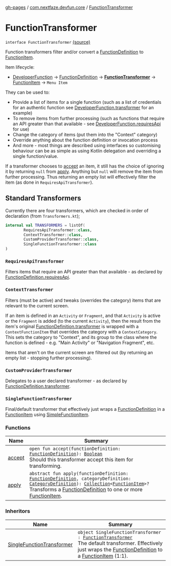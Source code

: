 [gh-pages](../../index.md) / [com.nextfaze.devfun.core](../index.md) / [FunctionTransformer](./index.md)

# FunctionTransformer

`interface FunctionTransformer` [(source)](https://github.com/NextFaze/dev-fun/tree/master/devfun-annotations/src/main/java/com/nextfaze/devfun/core/FunctionTransformer.kt#L55)

Function transformers filter and/or convert a [FunctionDefinition](../-function-definition/index.md) to [FunctionItem](../-function-item/index.md).

Item lifecycle:

* [DeveloperFunction](../../com.nextfaze.devfun.annotations/-developer-function/index.md) → [FunctionDefinition](../-function-definition/index.md) → **[FunctionTransformer](./index.md)** → [FunctionItem](../-function-item/index.md) → `Menu Item`

They can be used to:

* Provide a list of items for a single function (such as a list of credentials for an authentic function see
[DeveloperFunction.transformer](../../com.nextfaze.devfun.annotations/-developer-function/transformer.md) for an example)
* To remove items from further processing (such as functions that require an API greater than that available - see
[DeveloperFunction.requiresApi](../../com.nextfaze.devfun.annotations/-developer-function/requires-api.md) for use)
* Change the category of items (put them into the "Context" category)
* Override anything about the function definition or invocation process
* And more - most things are described using interfaces so customising behaviour can be as simple as using Kotlin delegation and overriding a single function/value.

If a transformer chooses to [accept](accept.md) an item, it still has the choice of ignoring it by returning `null` from [apply](apply.md).
Anything but `null` will remove the item from further processing. Thus returning an empty list will effectively
filter the item (as done in `RequiresApiTransformer`).

## Standard Transformers

Currently there are four transformers, which are checked in order of declaration (from `Transformers.kt`);

``` kotlin
internal val TRANSFORMERS = listOf(
        RequiresApiTransformer::class,
        ContextTransformer::class,
        CustomProviderTransformer::class,
        SingleFunctionTransformer::class
)
```

### `RequiresApiTransformer`

Filters items that require an API greater than that available - as declared by [FunctionDefinition.requiresApi](../-function-definition/requires-api.md).

### `ContextTransformer`

Filters (must be active) and tweaks (overrides the category) items that are relevant to the current screen.

If an item is defined in an `Activity` or `Fragment`, and that `Activity` is active or the `Fragment` is added (to
the current `Activity`), then the result from the item's original [FunctionDefinition.transformer](../-function-definition/transformer.md) is wrapped with a
`ContextFunctionItem` that overrides the category with a `ContextCategory`. This sets the category to "Context", and
its group to the class where the function is defined -  e.g. "Main Activity" or "Navigation Fragment", etc.

Items that aren't on the current screen are filtered out (by returning an empty list - stopping further processing).

### `CustomProviderTransformer`

Delegates to a user declared transformer - as declared by [FunctionDefinition.transformer](../-function-definition/transformer.md).

### `SingleFunctionTransformer`

Final/default transformer that effectively just wraps a [FunctionDefinition](../-function-definition/index.md) in a [FunctionItem](../-function-item/index.md) using [SimpleFunctionItem](../-simple-function-item/index.md).

### Functions

| Name | Summary |
|---|---|
| [accept](accept.md) | `open fun accept(functionDefinition: `[`FunctionDefinition`](../-function-definition/index.md)`): `[`Boolean`](https://kotlinlang.org/api/latest/jvm/stdlib/kotlin/-boolean/index.html)<br>Should this transformer accept this item for transforming. |
| [apply](apply.md) | `abstract fun apply(functionDefinition: `[`FunctionDefinition`](../-function-definition/index.md)`, categoryDefinition: `[`CategoryDefinition`](../-category-definition/index.md)`): `[`Collection`](https://kotlinlang.org/api/latest/jvm/stdlib/kotlin.collections/-collection/index.html)`<`[`FunctionItem`](../-function-item/index.md)`>?`<br>Transforms a [FunctionDefinition](../-function-definition/index.md) to one or more [FunctionItem](../-function-item/index.md). |

### Inheritors

| Name | Summary |
|---|---|
| [SingleFunctionTransformer](../-single-function-transformer/index.md) | `object SingleFunctionTransformer : `[`FunctionTransformer`](./index.md)<br>The default transformer. Effectively just wraps the [FunctionDefinition](../-function-definition/index.md) to a [FunctionItem](../-function-item/index.md) (1:1). |
